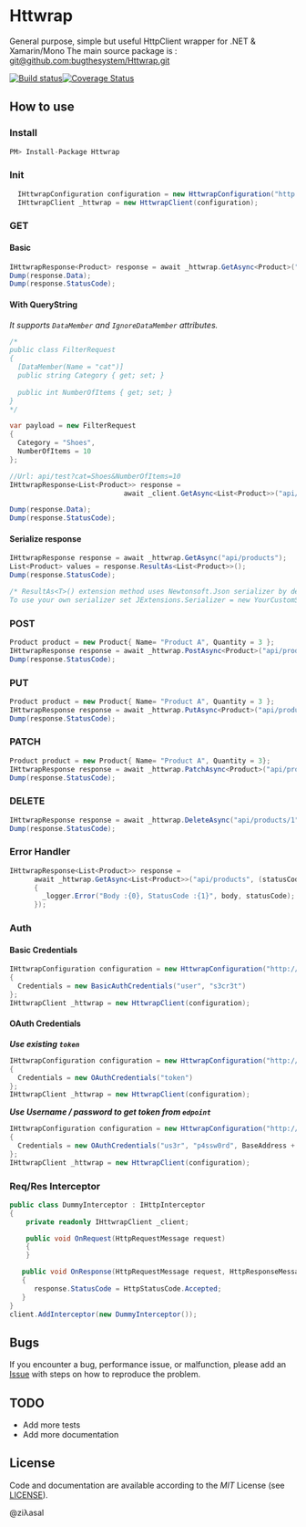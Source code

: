
# Httwrap
General purpose, simple but useful HttpClient wrapper for .NET & Xamarin/Mono
The main source package is : [git@github.com:bugthesystem/Httwrap.git](https://github.com/bugthesystem/Httwrap.git) 

[![Build status](https://ci.appveyor.com/api/projects/status/vyg8a2lsw1jf9nki?svg=true)](https://ci.appveyor.com/project/ziyasal/httwrap)[![Coverage Status](https://coveralls.io/repos/ziyasal/Httwrap/badge.svg)](https://coveralls.io/r/ziyasal/Httwrap)

## How to use

### Install

```cs
PM> Install-Package Httwrap
```

### Init

```csharp
  IHttwrapConfiguration configuration = new HttwrapConfiguration("http://localhost:9000/");
  IHttwrapClient _httwrap = new HttwrapClient(configuration);
```

### GET

#### Basic

```csharp
IHttwrapResponse<Product> response = await _httwrap.GetAsync<Product>("api/products/1");
Dump(response.Data);
Dump(response.StatusCode);
```

#### With QueryString

*_It supports `DataMember` and `IgnoreDataMember` attributes._*

```csharp
/*
public class FilterRequest
{
  [DataMember(Name = "cat")]
  public string Category { get; set; }
  
  public int NumberOfItems { get; set; }
}
*/

var payload = new FilterRequest
{
  Category = "Shoes",
  NumberOfItems = 10
};

//Url: api/test?cat=Shoes&NumberOfItems=10
IHttwrapResponse<List<Product>> response =
                            await _client.GetAsync<List<Product>>("api/test", payload);

Dump(response.Data);
Dump(response.StatusCode);
```

#### Serialize response

```csharp
IHttwrapResponse response = await _httwrap.GetAsync("api/products");
List<Product> values = response.ResultAs<List<Product>>();
Dump(response.StatusCode);

/* ResultAs<T>() extension method uses Newtonsoft.Json serializer by default.  
To use your own serializer set JExtensions.Serializer = new YourCustomSerializerImpl();*/
```

### POST

```csharp
Product product = new Product{ Name= "Product A", Quantity = 3 };
IHttwrapResponse response = await _httwrap.PostAsync<Product>("api/products",product);
Dump(response.StatusCode);
```

### PUT

```csharp
Product product = new Product{ Name= "Product A", Quantity = 3 };
IHttwrapResponse response = await _httwrap.PutAsync<Product>("api/products/1",product);
Dump(response.StatusCode);
```

### PATCH

```csharp
Product product = new Product{ Name= "Product A", Quantity = 3};
IHttwrapResponse response = await _httwrap.PatchAsync<Product>("api/products/1",product);
Dump(response.StatusCode);
```

### DELETE

```csharp
IHttwrapResponse response = await _httwrap.DeleteAsync("api/products/1");
Dump(response.StatusCode);
```


### Error Handler

```csharp
IHttwrapResponse<List<Product>> response =
      await _httwrap.GetAsync<List<Product>>("api/products", (statusCode, body) =>
      {
        _logger.Error("Body :{0}, StatusCode :{1}", body, statusCode);
      });
```

### Auth

#### Basic Credentials

```csharp
IHttwrapConfiguration configuration = new HttwrapConfiguration("http://localhost:9000/")
{
  Credentials = new BasicAuthCredentials("user", "s3cr3t")
};
IHttwrapClient _httwrap = new HttwrapClient(configuration);
```

#### OAuth Credentials

_**Use existing ```token```**_
```csharp
IHttwrapConfiguration configuration = new HttwrapConfiguration("http://localhost:9000/")
{
  Credentials = new OAuthCredentials("token")
};
IHttwrapClient _httwrap = new HttwrapClient(configuration);
```

_**Use Username / password to get token from ```edpoint```**_

```csharp
IHttwrapConfiguration configuration = new HttwrapConfiguration("http://localhost:9000/")
{
  Credentials = new OAuthCredentials("us3r", "p4ssw0rd", BaseAddress + "/token")
};
IHttwrapClient _httwrap = new HttwrapClient(configuration);
```

### Req/Res Interceptor

```csharp
public class DummyInterceptor : IHttpInterceptor
{
    private readonly IHttwrapClient _client;

    public void OnRequest(HttpRequestMessage request)
    {
    }

   public void OnResponse(HttpRequestMessage request, HttpResponseMessage response)
   {
      response.StatusCode = HttpStatusCode.Accepted;
   }
}
client.AddInterceptor(new DummyInterceptor());
```

## Bugs

If you encounter a bug, performance issue, or malfunction, please add an [Issue](https://github.com/ziyasal/Httwrap/issues) with steps on how to reproduce the problem.

## TODO

- Add more tests
- Add more documentation

## License

Code and documentation are available according to the *MIT* License (see [LICENSE](https://github.com/ziyasal/Httwrap/blob/master/LICENSE)).

@ziλasal
